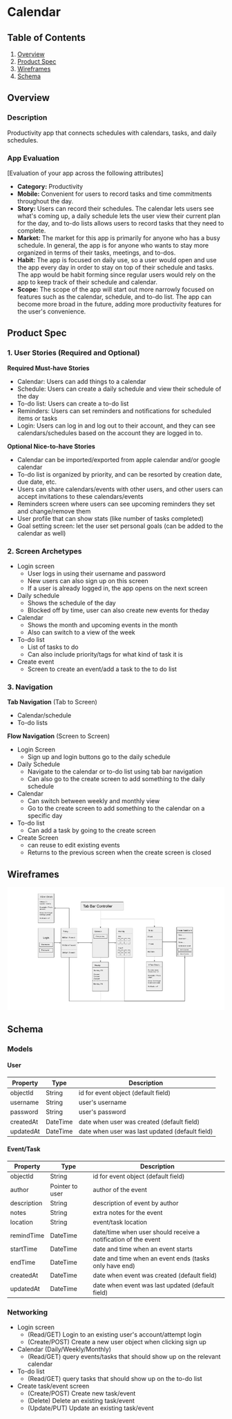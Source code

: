 Calendar
===

## Table of Contents
1. [Overview](#Overview)
1. [Product Spec](#Product-Spec)
1. [Wireframes](#Wireframes)
2. [Schema](#Schema)

## Overview
### Description
Productivity app that connects schedules with calendars, tasks, and daily schedules. 

### App Evaluation
[Evaluation of your app across the following attributes]
- **Category:** Productivity
- **Mobile:** Convenient for users to record tasks and time commitments throughout the day. 
- **Story:** Users can record their schedules. The calendar lets users see what's coming up, a daily schedule lets the user view their current plan for the day, and to-do lists allows users to record tasks that they need to complete. 
- **Market:** The market for this app is primarily for anyone who has a busy schedule. In general, the app is for anyone who wants to stay more organized in terms of their tasks, meetings, and to-dos.
- **Habit:** The app is focused on daily use, so a user would open and use the app every day in order to stay on top of their schedule and tasks. The app would be habit forming since regular users would rely on the app to keep track of their schedule and calendar. 
- **Scope:** The scope of the app will start out more narrowly focused on features such as the calendar, schedule, and to-do list. The app can become more broad in the future, adding more productivity features for the user's convenience. 

## Product Spec

### 1. User Stories (Required and Optional)

**Required Must-have Stories**

* Calendar: Users can add things to a calendar 
* Schedule: Users can create a daily schedule and view their schedule of the day
* To-do list: Users can create a to-do list
* Reminders: Users can set reminders and notifications for scheduled items or tasks
* Login: Users can log in and log out to their account, and they can see calendars/schedules based on the account they are logged in to. 

**Optional Nice-to-have Stories**

* Calendar can be imported/exported from apple calendar and/or google calendar
* To-do list is organized by priority, and can be resorted by creation date, due date, etc.
* Users can share calendars/events with other users, and other users can accept invitations to these calendars/events
* Reminders screen where users can see upcoming reminders they set and change/remove them
* User profile that can show stats (like number of tasks completed)
* Goal setting screen: let the user set personal goals (can be added to the calendar as well)

### 2. Screen Archetypes

* Login screen
   * User logs in using their username and password
   * New users can also sign up on this screen
   * If a user is already logged in, the app opens on the next screen
* Daily schedule
   * Shows the schedule of the day
   * Blocked off by time, user can also create new events for theday
 * Calendar
   * Shows the month and upcoming events in the month
   * Also can switch to a view of the week
 * To-do list
   * List of tasks to do
   * Can also include priority/tags for what kind of task it is
 * Create event
   * Screen to create an event/add a task to the to do list

### 3. Navigation

**Tab Navigation** (Tab to Screen)

* Calendar/schedule
* To-do lists

**Flow Navigation** (Screen to Screen)

* Login Screen
   * Sign up and login buttons go to the daily schedule
* Daily Schedule
   * Navigate to the calendar or to-do list using tab bar navigation
   * Can also go to the create screen to add something to the daily schedule
* Calendar
   * Can switch between weekly and monthly view
   * Go to the create screen to add something to the calendar on a specific day
* To-do list
   * Can add a task by going to the create screen
* Create Screen
   * can reuse to edit existing events
   * Returns to the previous screen when the create screen is closed

## Wireframes
<img src="Media/Wireframes.png" width=600>

## Schema 
### Models

#### User
| Property | Type | Description |
| -------- | -------- | -------- |
| objectId | String | id for event object (default field) |
| username | String | user's username |
| password | String | user's password |
| createdAt | DateTime | date when user was created (default field) |
| updatedAt | DateTime | date when user was last updated (default field) |

#### Event/Task
| Property | Type | Description |
| -------- | -------- | -------- |
| objectId | String | id for event object (default field) |
| author | Pointer to user | author of the event |
| description | String | description of event by author |
| notes | String | extra notes for the event |
| location | String | event/task location |
| remindTime | DateTime | date/time when user should receive a notification of the event |
| startTime | DateTime | date and time when an event starts |
| endTime | DateTime | date and time when an event ends (tasks only have end) |
| createdAt | DateTime | date when event was created (default field) |
| updatedAt | DateTime | date when event was last updated (default field) |

### Networking
- Login screen
    - (Read/GET) Login to an existing user's account/attempt login
    - (Create/POST) Create a new user object when clicking sign up
- Calendar (Daily/Weekly/Monthly)
    - (Read/GET) query events/tasks that should show up on the relevant calendar
- To-do list
    - (Read/GET) query tasks that should show up on the to-do list
- Create task/event screen
    - (Create/POST) Create new task/event
    - (Delete) Delete an existing task/event
    - (Update/PUT) Update an existing task/event
